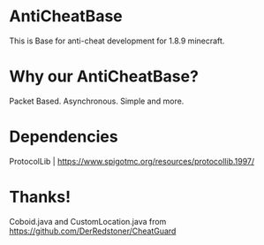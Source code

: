 # AntiCheatBase
This is Base for anti-cheat development for 1.8.9 minecraft.
# Why our AntiCheatBase?
Packet Based. Asynchronous. Simple and more.


# Dependencies
ProtocolLib | https://www.spigotmc.org/resources/protocollib.1997/


# Thanks! 
Coboid.java and CustomLocation.java from https://github.com/DerRedstoner/CheatGuard
